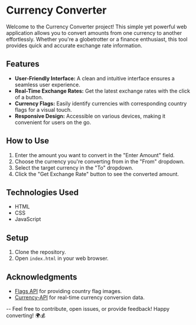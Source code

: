 # Currency Converter

Welcome to the Currency Converter project! This simple yet powerful web application allows you to convert amounts from one currency to another effortlessly. Whether you're a globetrotter or a finance enthusiast, this tool provides quick and accurate exchange rate information.

## Features

- **User-Friendly Interface:** A clean and intuitive interface ensures a seamless user experience.
- **Real-Time Exchange Rates:** Get the latest exchange rates with the click of a button.
- **Currency Flags:** Easily identify currencies with corresponding country flags for a visual touch.
- **Responsive Design:** Accessible on various devices, making it convenient for users on the go.

## How to Use

1. Enter the amount you want to convert in the "Enter Amount" field.
2. Choose the currency you're converting from in the "From" dropdown.
3. Select the target currency in the "To" dropdown.
4. Click the "Get Exchange Rate" button to see the converted amount.

## Technologies Used

- HTML
- CSS
- JavaScript

## Setup

1. Clone the repository.
2. Open `index.html` in your web browser.

## Acknowledgments

- [Flags API](https://flagsapi.com/) for providing country flag images.
- [Currency-API](https://github.com/fawazahmed0/currency-api) for real-time currency conversion data.

-- Feel free to contribute, open issues, or provide feedback! Happy converting! 🌍💰
